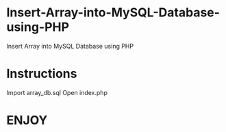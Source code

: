 # Insert-Array-into-MySQL-Database-using-PHP
Insert Array into MySQL Database using PHP

# Instructions
Import array_db.sql
Open index.php

# ENJOY
